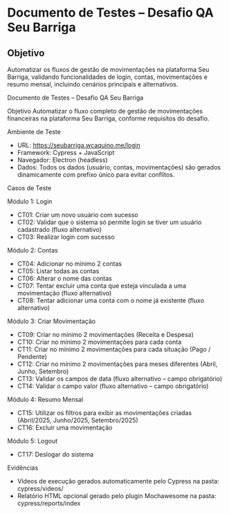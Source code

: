 # Documento de Testes – Desafio QA Seu Barriga

## Objetivo
Automatizar os fluxos de gestão de movimentações na plataforma Seu Barriga, validando funcionalidades de login, contas, movimentações e resumo mensal, incluindo cenários principais e alternativos.

Documento de Testes – Desafio QA Seu Barriga

Objetivo
Automatizar o fluxo completo de gestão de movimentações financeiras na plataforma Seu Barriga, conforme requisitos do desafio.

Ambiente de Teste
- URL: https://seubarriga.wcaquino.me/login
- Framework: Cypress + JavaScript
- Navegador: Electron (headless)
- Dados: Todos os dados (usuário, contas, movimentações) são gerados dinamicamente com prefixo único para evitar conflitos.

Casos de Teste

Módulo 1: Login
- CT01: Criar um novo usuário com sucesso
- CT02: Validar que o sistema só permite login se tiver um usuário cadastrado (fluxo alternativo)
- CT03: Realizar login com sucesso

Módulo 2: Contas
- CT04: Adicionar no mínimo 2 contas
- CT05: Listar todas as contas
- CT06: Alterar o nome das contas
- CT07: Tentar excluir uma conta que esteja vinculada a uma movimentação (fluxo alternativo)
- CT08: Tentar adicionar uma conta com o nome já existente (fluxo alternativo)

Módulo 3: Criar Movimentação
- CT09: Criar no mínimo 2 movimentações (Receita e Despesa)
- CT10: Criar no mínimo 2 movimentações para cada conta
- CT11: Criar no mínimo 2 movimentações para cada situação (Pago / Pendente)
- CT12: Criar no mínimo 2 movimentações para meses diferentes (Abril, Junho, Setembro)
- CT13: Validar os campos de data (fluxo alternativo – campo obrigatório)
- CT14: Validar o campo valor (fluxo alternativo – campo obrigatório)

Módulo 4: Resumo Mensal
- CT15: Utilizar os filtros para exibir as movimentações criadas (Abril/2025, Junho/2025, Setembro/2025)
- CT16: Excluir uma movimentação

Módulo 5: Logout
- CT17: Deslogar do sistema

Evidências
- Vídeos de execução gerados automaticamente pelo Cypress na pasta: cypress/videos/
- Relatório HTML opcional gerado pelo plugin Mochawesome na pasta: cypress/reports/index
